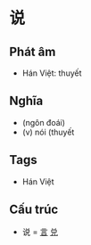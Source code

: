 # 说

## Phát âm
* Hán Việt: thuyết

## Nghĩa
* (ngôn đoái)
* (v) nói (thuyết

## Tags
* Hán Việt

## Cấu trúc
* 说 = [言](言.md) [兑](兑.md)

<script>window.HANZI_FIELD='说';</script>